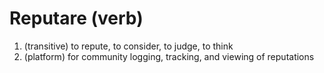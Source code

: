 Reputare (verb)
===============

1. (transitive) to repute, to consider, to judge, to think
2. (platform) for community logging, tracking, and viewing of reputations
